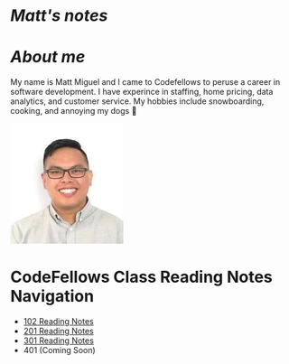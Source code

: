 

# *Matt's notes*

# *About me*

My name is Matt Miguel and I came to Codefellows to peruse a career in software development. I have experince in staffing, home pricing, data analytics, and customer service. My hobbies include snowboarding, cooking, and annoying my dogs :dog:


![This is me](download.png)

# CodeFellows Class Reading Notes Navigation

- [102 Reading Notes](/102-main/102TableofContents.md)
- [201 Reading Notes](/201-main/201TableofContents.md)
- [301 Reading Notes](301-main/301TableofContents.md)
- 401 (Coming Soon)   
